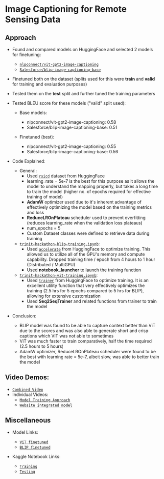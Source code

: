 # Image Captioning for Remote Sensing Data

## Approach

- Found and compared models on HuggingFace and selected 2 models for finetuning:
    - [`nlpconnect/vit-gpt2-image-captioning`](https://huggingface.co/nlpconnect/vit-gpt2-image-captioning)
    - [`Salesforce/blip-image-captioning-base`](https://huggingface.co/Salesforce/blip-image-captioning-base)

- Finetuned both on the dataset (splits used for this were **train** and **valid** for training and evaluation purposes)
- Tested them on the **test** split and further tuned the training parameters
- Tested BLEU score for these models ("valid" split used):
    - Base models:
        - nlpconnect/vit-gpt2-image-captioning: 0.58
        - Salesforce/blip-image-captioning-base: 0.51

    - Finetuned (best):
        - nlpconnect/vit-gpt2-image-captioning: 0.55
        - Salesforce/blip-image-captioning-base: 0.56

- Code Explained:
    - General:
        - Used [`rsicd`](https://huggingface.co/datasets/arampacha/rsicd) dataset from HuggingFace
        - learning_rate = 5e-7 is the best for this purpose as it allows the model to understand the mapping properly, but takes a long time to train the model (higher no. of epochs required for effective training of model)
        - **AdamW** optimizer used due to it's inherent advantage of effectively optimizing the model based on the training metrics and loss
        - **ReduceLROnPlateau** scheduler used to prevent overfitting (reduces learning_rate when the validation loss plateaus)
        - num_epochs = 5
        - Custom Dataset classes were defined to retrieve data during training
    - [`trinit-hackathon-blip-training.ipynb`](https://github.com/gurveervirk/TRINIT-Prometheans-ML/blob/main/training/trinit-hackathon-blip-training.ipynb):
        - Used [`accelerate`](https://huggingface.co/docs/accelerate/en/index) from HuggingFace to optimize training. This allowed us to utilize all of the GPU's memory and compute capability. Dropped training time / epoch from 4 hours to 1 hour (Distributed / MultiGPU)
        - Used **notebook_launcher** to launch the training function
    - [`trinit-hackathon-vit-training.ipynb`](https://github.com/gurveervirk/TRINIT-Prometheans-ML/blob/main/training/trinit-hackathon-vit-training.ipynb):
        - Used [`trainer`](https://huggingface.co/docs/transformers/main_classes/trainer) from HuggingFace to optimize training. It is an excellent utility function that very effectively optimizes the training (2.5 hrs for 5 epochs compared to 5 hrs for BLIP), allowing for extensive customization
        - Used **Seq2SeqTrainer** and related functions from trainer to train the model

- Conclusion:
    - BLIP model was found to be able to capture context better than ViT due to the scores and was also able to generate short and crisp captions which ViT was not able to sometimes
    - ViT was much faster to train comparatively, half the time required (2.5 hours to 5 hours)
    - AdamW optimizer, ReduceLROnPlateau scheduler were found to be the best with learning rate = 5e-7, albeit slow, was able to better train the model

## Video Demos:

- [`Combined Video`](https://drive.google.com/file/d/1DHO_ek6zn2u86l4WRYvZ5I0N8--bQNrn/view)
- Individual Videos:
    - [`Model Training Approach`](https://drive.google.com/file/d/1db2b6i9j7Wlbq7zl5nATT0_TlTeHl5mb/view?usp=sharing)
    - [`Website integrated model`](https://drive.google.com/file/d/1tDcs57KPvCCVgJS1L2XMhpj6UXomFKuv/view?usp=drive_link)

## Miscellaneous
- Model Links:
    - [`ViT finetuned`](https://www.kaggle.com/datasets/gurveersinghvirk/clip-gpt2-rsicd-finetuned-5-epochs)
    - [`BLIP finetuned`](https://huggingface.co/Gurveer05/blip-image-captioning-base-rscid-finetuned/)

- Kaggle Notebook Links:
    - [`Training`](https://www.kaggle.com/code/gurveersinghvirk/trinit-hackathon/)
    - [`Testing`](https://www.kaggle.com/code/gurveersinghvirk/trinit-hackathon-testing/)
